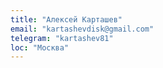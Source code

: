 ```yaml
---
title: "Алексей Карташев"
email: "kartashevdisk@gmail.com"
telegram: "kartashev81"
loc: "Москва"
---
```

